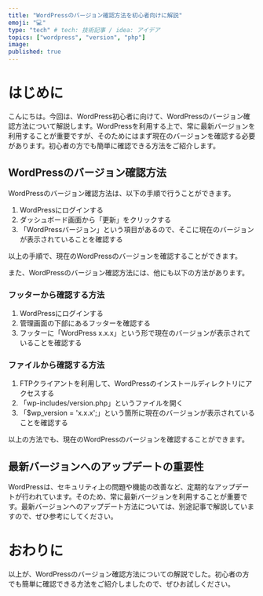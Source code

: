 ```yaml
---
title: "WordPressのバージョン確認方法を初心者向けに解説"
emoji: "💻"
type: "tech" # tech: 技術記事 / idea: アイデア
topics: ["wordpress", "version", "php"]
image: 
published: true
---
```


# はじめに
こんにちは。今回は、WordPress初心者に向けて、WordPressのバージョン確認方法について解説します。WordPressを利用する上で、常に最新バージョンを利用することが重要ですが、そのためにはまず現在のバージョンを確認する必要があります。初心者の方でも簡単に確認できる方法をご紹介します。

## WordPressのバージョン確認方法

WordPressのバージョン確認方法は、以下の手順で行うことができます。

1. WordPressにログインする
2. ダッシュボード画面から「更新」をクリックする
3. 「WordPressバージョン」という項目があるので、そこに現在のバージョンが表示されていることを確認する

以上の手順で、現在のWordPressのバージョンを確認することができます。

また、WordPressのバージョン確認方法には、他にも以下の方法があります。

### フッターから確認する方法

1. WordPressにログインする
2. 管理画面の下部にあるフッターを確認する
3. フッターに「WordPress x.x.x」という形で現在のバージョンが表示されていることを確認する

### ファイルから確認する方法

1. FTPクライアントを利用して、WordPressのインストールディレクトリにアクセスする
2. 「wp-includes/version.php」というファイルを開く
3. 「$wp_version = 'x.x.x';」という箇所に現在のバージョンが表示されていることを確認する

以上の方法でも、現在のWordPressのバージョンを確認することができます。

## 最新バージョンへのアップデートの重要性

WordPressは、セキュリティ上の問題や機能の改善など、定期的なアップデートが行われています。そのため、常に最新バージョンを利用することが重要です。最新バージョンへのアップデート方法については、別途記事で解説していますので、ぜひ参考にしてください。

# おわりに
以上が、WordPressのバージョン確認方法についての解説でした。初心者の方でも簡単に確認できる方法をご紹介しましたので、ぜひお試しください。
